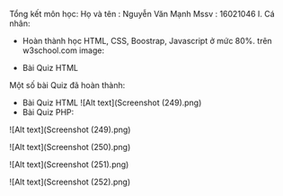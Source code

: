 Tổng kết môn học:
Họ và tên : Nguyễn Văn Mạnh
Mssv : 16021046
I. Cá nhân:
- Hoàn thành học HTML, CSS, Boostrap, Javascript ở mức 80%.
trên w3school.com
image: 
* Bài Quiz HTML

Một số bài Quiz đã hoàn thành:
* Bài Quiz HTML
![Alt text](Screenshot (249).png) 
* Bài Quiz PHP:

![Alt text](Screenshot (249).png)

![Alt text](Screenshot (250).png)

![Alt text](Screenshot (251).png)

![Alt text](Screenshot (252).png)
